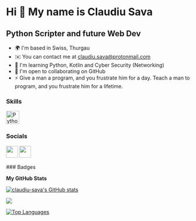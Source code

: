 Hi 👋 My name is Claudiu Sava
=============================

Python Scripter and future Web Dev
-------------------------------------

* 🌍  I'm based in Swiss, Thurgau
* ✉️  You can contact me at [claudiu.sava@protonmail.com](mailto:claudiu.sava@protonmail.com)
* 🧠  I'm learning Python, Kotlin and Cyber Security (Networking)
* 🤝  I'm open to collaborating on GitHub
* ⚡  Give a man a program, and you frustrate him for a day. Teach a man to program, and you frustrate him for a lifetime.

### Skills

<p align="left">
<a href="https://www.python.org/" target="_blank" rel="noreferrer"><img src="https://raw.githubusercontent.com/danielcranney/readme-generator/main/public/icons/skills/python-colored.svg" width="36" height="36" alt="Python" /></a>
</p>

### Socials

<p align="left"> <a href="https://www.github.com/claudiu-sava" target="_blank" rel="noreferrer"><img src="https://raw.githubusercontent.com/danielcranney/readme-generator/main/public/icons/socials/github.svg" width="32" height="32" /></a> <a href="http://www.instagram.com/claudiu.sava03" target="_blank" rel="noreferrer"><img src="https://raw.githubusercontent.com/danielcranney/readme-generator/main/public/icons/socials/instagram.svg" width="32" height="32" /></a></p>
### Badges

<b>My GitHub Stats</b>

<a href="http://www.github.com/claudiu-sava"><img src="https://github-readme-stats.vercel.app/api?username=claudiu-sava&show_icons=true&hide=&count_private=true&title_color=0891b2&text_color=ffffff&icon_color=0891b2&bg_color=1c1917&hide_border=true&show_icons=true" alt="claudiu-sava's GitHub stats" /></a>

<a href="http://www.github.com/claudiu-sava"><img src="https://github-readme-streak-stats.herokuapp.com/?user=claudiu-sava&stroke=ffffff&background=1c1917&ring=0891b2&fire=0891b2&currStreakNum=ffffff&currStreakLabel=0891b2&sideNums=ffffff&sideLabels=ffffff&dates=ffffff&hide_border=true" /></a>

<a href="https://github.com/claudiu-sava" align="left"><img src="https://github-readme-stats.vercel.app/api/top-langs/?username=claudiu-sava&langs_count=10&title_color=0891b2&text_color=ffffff&icon_color=0891b2&bg_color=1c1917&hide_border=true&locale=en&custom_title=Top%20%Languages" alt="Top Languages" /></a>
